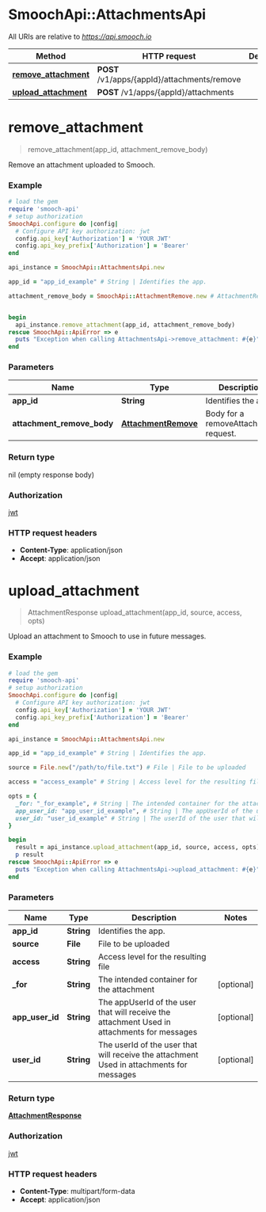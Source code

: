 # SmoochApi::AttachmentsApi

All URIs are relative to *https://api.smooch.io*

Method | HTTP request | Description
------------- | ------------- | -------------
[**remove_attachment**](AttachmentsApi.md#remove_attachment) | **POST** /v1/apps/{appId}/attachments/remove | 
[**upload_attachment**](AttachmentsApi.md#upload_attachment) | **POST** /v1/apps/{appId}/attachments | 


# **remove_attachment**
> remove_attachment(app_id, attachment_remove_body)



Remove an attachment uploaded to Smooch.

### Example
```ruby
# load the gem
require 'smooch-api'
# setup authorization
SmoochApi.configure do |config|
  # Configure API key authorization: jwt
  config.api_key['Authorization'] = 'YOUR JWT'
  config.api_key_prefix['Authorization'] = 'Bearer'
end

api_instance = SmoochApi::AttachmentsApi.new

app_id = "app_id_example" # String | Identifies the app.

attachment_remove_body = SmoochApi::AttachmentRemove.new # AttachmentRemove | Body for a removeAttachment request. 


begin
  api_instance.remove_attachment(app_id, attachment_remove_body)
rescue SmoochApi::ApiError => e
  puts "Exception when calling AttachmentsApi->remove_attachment: #{e}"
end
```

### Parameters

Name | Type | Description  | Notes
------------- | ------------- | ------------- | -------------
 **app_id** | **String**| Identifies the app. | 
 **attachment_remove_body** | [**AttachmentRemove**](AttachmentRemove.md)| Body for a removeAttachment request.  | 

### Return type

nil (empty response body)

### Authorization

[jwt](../README.md#jwt)

### HTTP request headers

 - **Content-Type**: application/json
 - **Accept**: application/json



# **upload_attachment**
> AttachmentResponse upload_attachment(app_id, source, access, opts)



Upload an attachment to Smooch to use in future messages.

### Example
```ruby
# load the gem
require 'smooch-api'
# setup authorization
SmoochApi.configure do |config|
  # Configure API key authorization: jwt
  config.api_key['Authorization'] = 'YOUR JWT'
  config.api_key_prefix['Authorization'] = 'Bearer'
end

api_instance = SmoochApi::AttachmentsApi.new

app_id = "app_id_example" # String | Identifies the app.

source = File.new("/path/to/file.txt") # File | File to be uploaded

access = "access_example" # String | Access level for the resulting file

opts = { 
  _for: "_for_example", # String | The intended container for the attachment
  app_user_id: "app_user_id_example", # String | The appUserId of the user that will receive the attachment Used in attachments for messages 
  user_id: "user_id_example" # String | The userId of the user that will receive the attachment Used in attachments for messages 
}

begin
  result = api_instance.upload_attachment(app_id, source, access, opts)
  p result
rescue SmoochApi::ApiError => e
  puts "Exception when calling AttachmentsApi->upload_attachment: #{e}"
end
```

### Parameters

Name | Type | Description  | Notes
------------- | ------------- | ------------- | -------------
 **app_id** | **String**| Identifies the app. | 
 **source** | **File**| File to be uploaded | 
 **access** | **String**| Access level for the resulting file | 
 **_for** | **String**| The intended container for the attachment | [optional] 
 **app_user_id** | **String**| The appUserId of the user that will receive the attachment Used in attachments for messages  | [optional] 
 **user_id** | **String**| The userId of the user that will receive the attachment Used in attachments for messages  | [optional] 

### Return type

[**AttachmentResponse**](AttachmentResponse.md)

### Authorization

[jwt](../README.md#jwt)

### HTTP request headers

 - **Content-Type**: multipart/form-data
 - **Accept**: application/json



